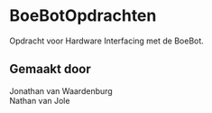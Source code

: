 # BoeBotOpdrachten
Opdracht voor Hardware Interfacing met de BoeBot.

## Gemaakt door<br/>
Jonathan van Waardenburg<br/>
Nathan van Jole
